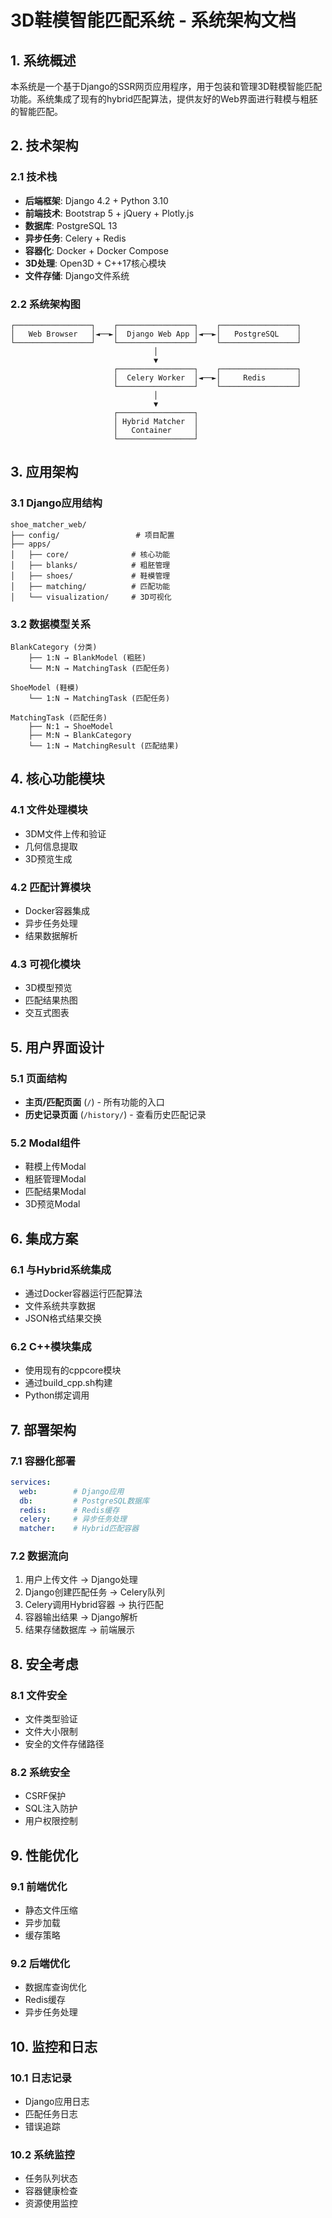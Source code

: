 # 3D鞋模智能匹配系统 - 系统架构文档

## 1. 系统概述

本系统是一个基于Django的SSR网页应用程序，用于包装和管理3D鞋模智能匹配功能。系统集成了现有的hybrid匹配算法，提供友好的Web界面进行鞋模与粗胚的智能匹配。

## 2. 技术架构

### 2.1 技术栈
- **后端框架**: Django 4.2 + Python 3.10
- **前端技术**: Bootstrap 5 + jQuery + Plotly.js
- **数据库**: PostgreSQL 13
- **异步任务**: Celery + Redis
- **容器化**: Docker + Docker Compose
- **3D处理**: Open3D + C++17核心模块
- **文件存储**: Django文件系统

### 2.2 系统架构图
```
┌─────────────────┐    ┌─────────────────┐    ┌─────────────────┐
│   Web Browser   │◄──►│  Django Web App │◄──►│   PostgreSQL    │
└─────────────────┘    └─────────────────┘    └─────────────────┘
                                │
                                ▼
                       ┌─────────────────┐    ┌─────────────────┐
                       │  Celery Worker  │◄──►│     Redis       │
                       └─────────────────┘    └─────────────────┘
                                │
                                ▼
                       ┌─────────────────┐
                       │ Hybrid Matcher  │
                       │   Container     │
                       └─────────────────┘
```

## 3. 应用架构

### 3.1 Django应用结构
```
shoe_matcher_web/
├── config/                 # 项目配置
├── apps/
│   ├── core/              # 核心功能
│   ├── blanks/            # 粗胚管理
│   ├── shoes/             # 鞋模管理
│   ├── matching/          # 匹配功能
│   └── visualization/     # 3D可视化
```

### 3.2 数据模型关系
```
BlankCategory (分类)
    ├── 1:N → BlankModel (粗胚)
    └── M:N → MatchingTask (匹配任务)

ShoeModel (鞋模)
    └── 1:N → MatchingTask (匹配任务)

MatchingTask (匹配任务)
    ├── N:1 → ShoeModel
    ├── M:N → BlankCategory
    └── 1:N → MatchingResult (匹配结果)
```

## 4. 核心功能模块

### 4.1 文件处理模块
- 3DM文件上传和验证
- 几何信息提取
- 3D预览生成

### 4.2 匹配计算模块
- Docker容器集成
- 异步任务处理
- 结果数据解析

### 4.3 可视化模块
- 3D模型预览
- 匹配结果热图
- 交互式图表

## 5. 用户界面设计

### 5.1 页面结构
- **主页/匹配页面** (`/`) - 所有功能的入口
- **历史记录页面** (`/history/`) - 查看历史匹配记录

### 5.2 Modal组件
- 鞋模上传Modal
- 粗胚管理Modal
- 匹配结果Modal
- 3D预览Modal

## 6. 集成方案

### 6.1 与Hybrid系统集成
- 通过Docker容器运行匹配算法
- 文件系统共享数据
- JSON格式结果交换

### 6.2 C++模块集成
- 使用现有的cppcore模块
- 通过build_cpp.sh构建
- Python绑定调用

## 7. 部署架构

### 7.1 容器化部署
```yaml
services:
  web:        # Django应用
  db:         # PostgreSQL数据库
  redis:      # Redis缓存
  celery:     # 异步任务处理
  matcher:    # Hybrid匹配容器
```

### 7.2 数据流向
1. 用户上传文件 → Django处理
2. Django创建匹配任务 → Celery队列
3. Celery调用Hybrid容器 → 执行匹配
4. 容器输出结果 → Django解析
5. 结果存储数据库 → 前端展示

## 8. 安全考虑

### 8.1 文件安全
- 文件类型验证
- 文件大小限制
- 安全的文件存储路径

### 8.2 系统安全
- CSRF保护
- SQL注入防护
- 用户权限控制

## 9. 性能优化

### 9.1 前端优化
- 静态文件压缩
- 异步加载
- 缓存策略

### 9.2 后端优化
- 数据库查询优化
- Redis缓存
- 异步任务处理

## 10. 监控和日志

### 10.1 日志记录
- Django应用日志
- 匹配任务日志
- 错误追踪

### 10.2 系统监控
- 任务队列状态
- 容器健康检查
- 资源使用监控


